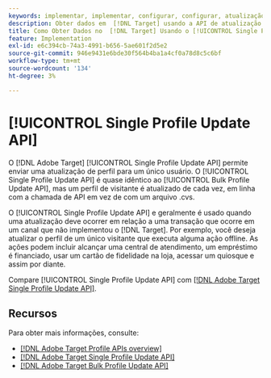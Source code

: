```yaml
---
keywords: implementar, implementar, configurar, configurar, atualização de perfil único
description: Obter dados em  [!DNL Target] usando a API de atualização de perfil único.
title: Como Obter Dados no  [!DNL Target] Usando o [!UICONTROL Single Profile Update API]?
feature: Implementation
exl-id: e6c394cb-74a3-4991-b656-5ae601f2d5e2
source-git-commit: 946e9431e6bde30f564b4ba1a4cf0a78d8c5c6bf
workflow-type: tm+mt
source-wordcount: '134'
ht-degree: 3%

---
```


# [!UICONTROL Single Profile Update API]

O [!DNL Adobe Target] [!UICONTROL Single Profile Update API] permite enviar uma atualização de perfil para um único usuário. O [!UICONTROL Single Profile Update API] é quase idêntico ao [!UICONTROL Bulk Profile Update API], mas um perfil de visitante é atualizado de cada vez, em linha com a chamada de API em vez de com um arquivo .cvs.

O [!UICONTROL Single Profile Update API] e geralmente é usado quando uma atualização deve ocorrer em relação a uma transação que ocorre em um canal que não implementou o [!DNL Target]. Por exemplo, você deseja atualizar o perfil de um único visitante que executa alguma ação offline. As ações podem incluir alcançar uma central de atendimento, um empréstimo é financiado, usar um cartão de fidelidade na loja, acessar um quiosque e assim por diante.

Compare [!UICONTROL Single Profile Update API] com [[!DNL Adobe Target Single Profile Update API]](/help/dev/administer/profile-api/profile-single-api.md).

## Recursos

Para obter mais informações, consulte:

* [[!DNL Adobe Target Profile APIs overview]](/help/dev/administer/profile-api/profile-api-overview.md)
* [[!DNL Adobe Target Single Profile Update API]](/help/dev/administer/profile-api/profile-single-api.md)
* [[!DNL Adobe Target Bulk Profile Update API]](/help/dev/administer/profile-api/profile-bulk-api.md)
